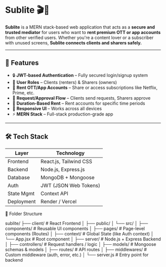 # Sublite 🎬🔐

**Sublite** is a MERN stack-based web application that acts as a **secure and trusted mediator** for users who want to **rent premium OTT or app accounts** from other verified users. Whether you're a content lover or a subscriber with unused screens, **Sublite connects clients and sharers safely.**

---

## 🌟 Features

- 🔒 **JWT-based Authentication** – Fully secured login/signup system
- 👥 **User Roles** – Clients (renters) & Sharers (owners)
- 🎫 **Rent OTT/App Accounts** – Share or access subscriptions like Netflix, Prime, etc.
- 💬 **Request/Approval Flow** – Clients send requests, Sharers approve
- 📆 **Duration-Based Rent** – Rent accounts for specific time periods
- 📱 **Responsive UI** – Works across all devices
- ⚡ **MERN Stack** – Full-stack production-grade app

---

## 🛠 Tech Stack

| Layer       | Technology             |
|-------------|------------------------|
| Frontend    | React.js, Tailwind CSS |
| Backend     | Node.js, Express.js    |
| Database    | MongoDB + Mongoose     |
| Auth        | JWT (JSON Web Tokens)  |
| State Mgmt  | Context API            |
| Deployment  | Render / Vercel        |


📁 Folder Structure

sublite/
├── client/ # React Frontend
│ ├── public/
│ └── src/
│ ├── components/ # Reusable UI components
│ ├── pages/ # Page-level components (Routes)
│ ├── context/ # Global State (like Auth context)
│ └── App.jsx # Root component
│
├── server/ # Node.js + Express Backend
│ ├── controllers/ # Request handlers / logic
│ ├── models/ # Mongoose schemas & models
│ ├── routes/ # API routes
│ ├── middlewares/ # Custom middleware (auth, error, etc.)
│ └── server.js # Entry point for backend

